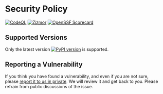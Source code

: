 # Security Policy

[![CodeQL](https://github.com/bckohan/django-render-static/actions/workflows/github-code-scanning/codeql/badge.svg?branch=main)](https://github.com/bckohan/django-render-static/actions/workflows/github-code-scanning/codeql?query=branch:main)
[![Zizmor](https://github.com/bckohan/django-render-static/actions/workflows/zizmor.yml/badge.svg?branch=main)](https://docs.zizmor.sh/)
[![OpenSSF Scorecard](https://api.securityscorecards.dev/projects/github.com/bckohan/django-render-static/badge)](https://securityscorecards.dev/viewer/?uri=github.com/bckohan/django-render-static)

## Supported Versions

Only the latest version [![PyPI version](https://badge.fury.io/py/django-render-static.svg)](https://pypi.python.org/pypi/django-render-static) is supported.

## Reporting a Vulnerability

If you think you have found a vulnerability, and even if you are not sure, please [report it to us in private](https://github.com/bckohan/django-render-static/security/advisories/new). We will review it and get back to you. Please refrain from public discussions of the issue.
